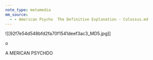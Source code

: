 ```yaml
---
note_type: metamedia
mm_source:
  - - American Psycho  The Definitive Explanation - Colossus.md
---
```


![[92f7e54d548bfd2fa70f1541deef3ac3_MD5.jpg]]

o

A MERICAN PSYCHDO

